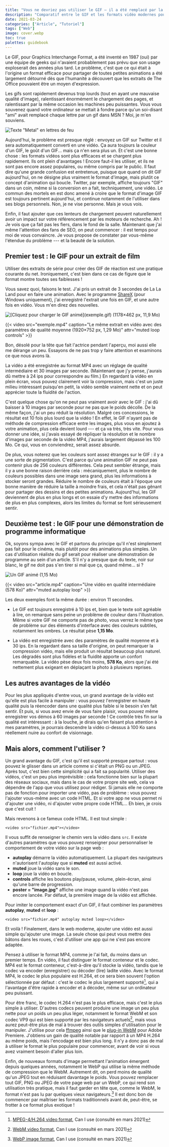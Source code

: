 ```yaml
---
title: "Vous ne devriez pas utiliser le GIF — il a été remplacé par la vidéo"
description: "Comparatif entre le GIF et les formats vidéo modernes pour le même usage."
date: 2021-03-24
categories: ["Article", "Tutoriel"]
tags: ["Web"]
image: cover.webp
toc: true
palettes: guidebook
---
```


Le GIF, pour Graphics Interchange Format, a été inventé en 1987 (oui) par une équipe de geeks qui n'avaient probablement pas prévu que son usage exploserait des années plus tard. Le problème, c'est que ce qui était à l'origine un format efficace pour partager de toutes petites animations a été largement détourné dès que l'humanité a découvert que les extraits de The Office pouvaient être un moyen d'expression.

Les gifs sont rapidement devenus trop lourds (tout en ayant une mauvaise qualité d'image), ralentissant énormément le chargement des pages, et ralentissant par la même occasion les machines peu puissantes. Vous vous souvenez quand votre ordinateur se mettait à fondre parce qu'un soi-disant "ami" avait remplacé chaque lettre par un gif dans MSN ? Moi, je m'en souviens.

![Texte "Metal" en lettres de feu](metal.gif "Voilà comment on était censé utiliser les GIF, à la base.")

Aujourd'hui, le problème est presque réglé : envoyez un GIF sur Twitter et il sera automatiquement converti en une vidéo. Ça aura toujours la couleur d'un GIF, le goût d'un GIF... mais ça n'en sera plus un. Et c'est une bonne chose : les formats vidéos sont plus efficaces et se chargent plus rapidement. Ils ont plein d'avantages ! Encore faut-il les utiliser, et ils ne sont pas encore assez populaires, ou même compris par le public. Il faut dire qu'une grande confusion est entretenue, puisque que quand on dit GIF aujourd'hui, on ne désigne plus vraiment le format d'image, mais plutôt ce concept d'animation qui boucle. Twitter, par exemple, affiche toujours "GIF" dans un coin, même si la conversion en a fait, techniquement, une vidéo. Le commun des mortels en est donc amené à croire que le format d'image GIF est toujours pertinent aujourd'hui, et continue notamment de l'utiliser dans ses blogs personnels. Non, je ne vise personne. Mais je vous vois.

Enfin, il faut ajouter que ces lenteurs de chargement peuvent naturellement avoir un impact sur votre référencement par les moteurs de recherche. Ah ! Je vois que ça fait pas les fiers, dans le fond de la salle. Maintenant que j'ai même l'attention des fans de SEO, on peut commencer : il est temps pour moi de vous convaincre. Je vous propose de constater par vous-même l'étendue du problème --- et la beauté de la solution.

## Premier test : le GIF pour un extrait de film

Utiliser des extraits de série pour créer des GIF de réaction est une pratique courante du net. Ironiquement, c'est bien dans ce cas de figure que le format montre toutes ses faiblesses !

Vous savez quoi, faisons le test. J'ai pris un extrait de 3 secondes de La La Land pour en faire une animation. Avec le programme [ShareX](https://getsharex.com/) (pour Windows uniquement), j'ai enregistré l'extrait une fois en GIF, et une autre fois en vidéo. Vous m'en direz des nouvelles.

![](exemple-thumb.jpg "[Cliquez pour charger le GIF animé](exemple.gif) (1178×462 px, 11,9 Mo)")

{{< video src="exemple.mp4" caption="Le même extrait en vidéo avec des paramètres de qualité moyenne (1920×752 px, 1,29 Mo)" attr="muted loop controls" >}}

Bon, désolé pour la tête que fait l'actrice pendant l'aperçu, moi aussi elle me dérange un peu. Essayons de ne pas trop y faire attention et examinons ce que nous avons là.

La vidéo a été enregistrée au format MP4 avec un réglage de qualité intermédiaire et 30 images par seconde. (Maintenant que j'y pense, j'aurais dû mettre à 24 ips pour correspondre au film.) En regardant la vidéo en plein écran, vous pouvez clairement voir la compression, mais c'est un juste milieu intéressant puisqu'en petit, la vidéo semble vraiment nette et on peut apprécier toute la fluidité de l'action.

C'est quelque chose qu'on ne peut pas vraiment avoir avec le GIF : j'ai dû baisser à 10 images par seconde pour ne pas que le poids décolle. De la même façon, j'ai un peu réduit la résolution. Malgré ces concessions, le résultat est 10 fois plus lourd que la vidéo ! En effet, le GIF n'ayant pas de méthode de compression efficace entre les images, plus vous en ajoutez à votre animation, plus cela devient lourd --- et ça va très, très vite. Pour vous donner une idée, si j'avais essayé de répliquer la résolution et le nombre d'images par seconde de la vidéo MP4, j'aurais largement dépassé les 100 Mo. Ce qui, vous en conviendrez, serait assez absurde.

De plus, vous noterez que les couleurs sont assez étranges sur le GIF : il y a une sorte de pigmentation. C'est parce qu'une animation GIF ne peut pas contenir plus de 256 couleurs différentes. Cela peut sembler étrange, mais il y a une bonne raison derrière cela : mécaniquement, plus le nombre de couleurs possibles dans une image sera grand, plus les informations à stocker seront grandes. Réduire le nombre de couleurs était à l'époque une bonne manière de réduire la taille à moindre frais, et cela n'était pas gênant pour partager des dessins et des petites animations. Aujourd'hui, les GIF deviennent de plus en plus longs et on essaie d'y mettre des informations de plus en plus complexes, alors les limites du format se font sérieusement sentir.

## Deuxième test : le GIF pour une démonstration de programme informatique

Ok, soyons sympa avec le GIF et partons du principe qu'il n'est simplement pas fait pour le cinéma, mais plutôt pour des animations plus simples. Un cas d'utilisation réaliste du gif serait pour réaliser une démonstration de programme au sein d'un article. S'il n'y a presque que du texte, noir sur blanc, le gif ne doit pas s'en tirer si mal que ça, quand même... si ?

![](article.gif "Un GIF animé (1,15 Mo)")

{{< video src="article.mp4" caption="Une vidéo en qualité intermédiaire (578 Ko)" attr="muted autoplay loop" >}}

Les deux exemples font la même durée : environ 11 secondes.

- Le GIF est toujours enregistré à 10 ips et, bien que le texte soit agréable à lire, on remarque sans peine un problème de couleur dans l'illustration. Même si votre GIF ne comporte pas de photo, vous verrez le même type de problème sur des éléments d'interface avec des couleurs subtiles, notamment les ombres. Le résultat pèse **1,15 Mo**.

- La vidéo est enregistrée avec des paramètres de qualité moyenne et à 30 ips. En la regardant dans sa taille d'origine, on peut remarquer la compression vidéo, mais elle produit un résultat beaucoup plus naturel. Les dégradés sont plus fidèles et la fluidité apporte un confort remarquable. La vidéo pèse deux fois moins, **578 Ko**, alors que j'ai été nettement plus exigeant en déplaçant la photo à plusieurs reprises.

## Les autres avantages de la vidéo

Pour les plus appliqués d'entre vous, un grand avantage de la vidéo est qu'elle est plus facile à manipuler : vous pouvez l'enregistrer en haute qualité puis la réencoder dans une qualité plus faible si le besoin s'en fait sentir. Et puis, si vous avez envie de vous faire plaisir, vous pouvez même enregistrer vos démos à 60 images par seconde ! Ce contrôle très fin sur la qualité est intéressant : à la louche, je dirais qu'en faisant plus attention à mes paramètres, je pourrais descendre la vidéo ci-dessus à 100 Ko sans réellement nuire au confort de visionnage.

## Mais alors, comment l'utiliser ?

Un grand avantage du GIF, c'est qu'il est supporté presque partout : vous pouvez le glisser dans un article comme si c'était un PNG ou un JPEG. Après tout, c'est bien cette simplicité qui a fait sa popularité. Utiliser des vidéos, c'est un peu plus imprévisible : cela fonctionne bien sur la plupart des réseaux sociaux, mais dans le cas de votre propre site web, cela va dépendre de l'app que vous utilisez pour rédiger. Si jamais elle ne comporte pas de fonction pour importer une vidéo, pas de problème : vous pouvez l'ajouter vous-même avec un code HTML. Et si votre app ne vous permet ni d'ajouter une vidéo, ni d'ajouter votre propre code HTML... Eh bien, je crois que c'est cuit !

Mais revenons à ce fameux code HTML. Il est tout simple :

```
<video src="fichier.mp4"></video>
```

Il vous suffit de renseigner le chemin vers la vidéo dans `src`. Il existe d'autres paramètres que vous pouvez renseigner pour personnaliser le comportement de votre vidéo sur la page web :

- **autoplay** démarre la vidéo automatiquement. La plupart des navigateurs n'autorisent l'autoplay que si **muted** est aussi activé.
- **muted** joue la vidéo sans le son.
- **loop** joue la vidéo en boucle.
- **controls** affiche les boutons play/pause, volume, plein-écran, ainsi qu'une barre de progression.
- **poster = \"image.jpg\"** affiche une image quand la vidéo n'est pas encore lancée. Par défaut, la première image de la vidéo est affichée.

Pour imiter le comportement exact d'un GIF, il faut combiner les paramètres **autoplay**, **muted** et **loop** :

```
<video src="fichier.mp4" autoplay muted loop></video>
```

Et voilà ! Finalement, dans le web moderne, ajouter une vidéo est aussi simple qu'ajouter une image. La seule chose qui peut vous mettre des bâtons dans les roues, c'est d'utiliser une app qui ne s'est pas encore adaptée.

Pensez à utiliser le format MP4, comme je l'ai fait, du moins dans un premier temps. En vidéo, il faut distinguer le format conteneur et le codec. MP4 est le format conteneur, c'est-à-dire qu'il stocke la vidéo, tandis que le codec va encoder (enregistrer) ou décoder (lire) ladite vidéo. Avec le format MP4, le codec le plus populaire est H.264, et ce sera bien souvent l'option sélectionnée par défaut : c'est le codec le plus largement supporté[^H264], qui a l'avantage d'être rapide à encoder et à décoder, même sur un ordinateur peu puissant.

Pour être franc, le codec H.264 n'est pas le plus efficace, mais c'est le plus simple à utiliser. D'autres codecs peuvent produire une image un peu plus nette pour un poids un peu plus léger, notamment le format WebM et son codec VP9 qui est bien supporté par les navigateurs actuels[^WebM], mais vous aurez peut-être plus de mal à trouver des outils simples d'utilisation pour le manipuler. J'utilise pour cela [ffmpeg](https://www.ffmpeg.org/) ainsi que le [plug-in WebM](https://www.fnordware.com/WebM/) pour Adobe Premiere. J'obtiens un gain de qualité notable par rapport à un MP4 H.264 au même poids, mais l'encodage est bien plus long. Il n'y a donc pas de mal à utiliser le format le plus populaire pour commencer, avant de voir si vous avez vraiment besoin d'aller plus loin.

Enfin, de nouveaux formats d'image permettant l'animation émergent depuis quelques années, notamment le WebP qui utilise la même méthode de compression que le WebM. Autrement dit, on perd moins de qualité qu'un JPEG tout en réduisant davantage le poids. Vous pouvez remplacer tout GIF, PNG ou JPEG de votre page web par un WebP, ce qui rend son utilisation très pratique, mais il faut garder en tête que, comme le WebM, le format n'est pas lu par quelques vieux navigateurs.[^WebP] Il est donc bon de commencer par maîtriser les formats traditionnels avant de, peut-être, se frotter à ce format plus exotique !

[^WebM]: [WebM video format](https://caniuse.com/webm), Can I use (consulté en mars 2021)

[^H264]: [MPEG-4/H.264 video format](https://caniuse.com/mpeg4), Can I use (consulté en mars 2021)

[^WebP]: [WebP image format](https://caniuse.com/webp), Can I use (consulté en mars 2021)
